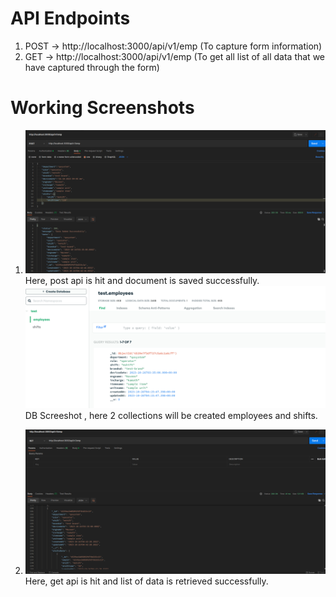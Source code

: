 # API Endpoints
1. POST -> http://localhost:3000/api/v1/emp (To capture form information)
2. GET -> http://localhost:3000/api/v1/emp  (To get all list of all data that we have captured through the form)

# Working Screenshots
1. ![Alt text](./assets/image.png)
Here, post api is hit and document is saved successfully.
![Alt text](./assets/image-1.png)
DB Screeshot , here 2 collections will be created employees and shifts.

2. ![Alt text](./assets/image-2.png)
Here, get api is hit and list of data is retrieved successfully.
